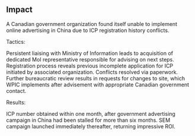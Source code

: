 ## Impact 

A Canadian government organization found itself unable to implement online advertising in China due to ICP registration history conflicts.

Tactics:

Persistent liaising with Ministry of Information leads to acquisition of dedicated MoI representative responsible for advising on next steps. Registration process reveals previous incomplete application for ICP initiated by associated organization. Conflicts resolved via paperwork. Further bureaucratic review results in requests for changes to site, which WPIC implements after advisement with appropriate Canadian government contact.

Results:

ICP number obtained within one month, after government advertising campaign in China had been stalled for more than six months. SEM campaign launched immediately thereafter, returning impressive ROI.